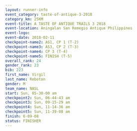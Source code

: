 ```yaml
---
layout: runner-info 
event_category: taste-of-antique-3-2018 
category_km: 25KM 
event-title: A TASTE OF ANTIQUE TRAILS 3 2018 
event-location: Aningalan San Remegio Antique Philippines 
event-logo: 
event-date: 2018-02-11 
checkpoint-name2: AS1, CP 1 (T-2) 
checkpoint-name3: AS3, CP 2 (T-3) 
checkpoint-name4: CP 3 (T-4) 
checkpoint-name5: FINISH (T-5) 
overall_rank: 24
gender_rank: 23
bib: 223
first_name: Virgil
last_name: Reboton
gender: M
team_name: NASL
start: Sun, 05-30-00 am
checkpoint2: Sun, 06-44-43 am
checkpoint3: Sun, 09-15-29 am
checkpoint4: Sun, 11-14-36 am
checkpoint5: Sun, 11-39-08 am
finish: 6-09-08
status: FINISHER
---
```

